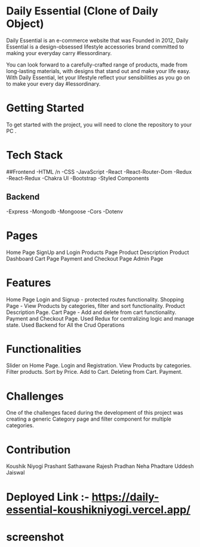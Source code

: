 # Daily Essential (Clone of Daily Object)

Daily Essential is an e-commerce website that was Founded in 2012, Daily Essential is a design-obsessed lifestyle accessories brand committed to making your everyday carry #lessordinary.

You can look forward to a carefully-crafted range of products, made from long-lasting materials, with designs that stand out and make your life easy. With Daily Essential, let your lifestyle reflect your sensibilities as you go on to make your every day #lessordinary.

# Getting Started
To get started with the project, you will need to clone the repository to your PC .

# Tech Stack
##Frontend
-HTML /n
-CSS
-JavaScript
-React
-React-Router-Dom
-Redux
-React-Redux
-Chakra UI
-Bootstrap
-Styled Components

## Backend
-Express
-Mongodb
-Mongoose
-Cors
-Dotenv

# Pages
Home Page
SignUp and Login
Products Page
Product Description
Product Dashboard
Cart Page
Payment and Checkout Page
Admin Page

# Features
Home Page
Login and Signup - protected routes functionality.
Shopping Page - View Products by categories, filter and sort functionality.
Product Description Page.
Cart Page - Add and delete from cart functionality.
Payment and Checkout Page.
Used Redux for centralizing logic and manage state.
Used Backend for All the Crud Operations

# Functionalities
Slider on Home Page.
Login and Registration.
View Products by categories.
Filter products.
Sort by Price.
Add to Cart.
Deleting from Cart.
Payment.

# Challenges
One of the challenges faced during the development of this project was creating a generic Category page and filter component for multiple categories.

# Contribution
Koushik Niyogi
Prashant Sathawane
Rajesh Pradhan
Neha Phadtare
Uddesh Jaiswal

# Deployed Link :- https://daily-essential-koushikniyogi.vercel.app/

# screenshot

